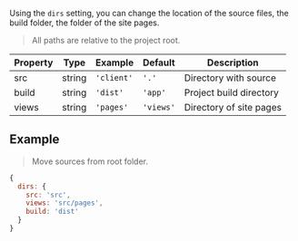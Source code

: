 Using the `dirs` setting, you can change the location of the source files, the build folder, the folder of the site pages.

> All paths are relative to the project root.

| Property | Type   | Example    | Default      | Description             |
|----------|--------|------------|--------------|-------------------------|
| src      | string | `'client'` | `'.'`        | Directory with source   |
| build    | string | `'dist'`   | `'app'`      | Project build directory |
| views    | string | `'pages'`  | `'views'`    | Directory of site pages |

## Example

> Move sources from root folder.

``` javascript
{
  dirs: {
    src: 'src',
    views: 'src/pages',
    build: 'dist'
  }
}
```